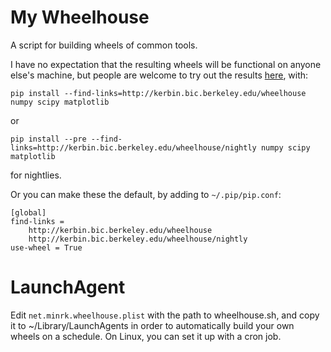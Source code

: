 # My Wheelhouse

A script for building wheels of common tools.

I have no expectation that the resulting wheels will be functional on anyone else's machine,
but people are welcome to try out the results [here](http://kerbin.bic.berkeley.edu/wheelhouse),
with:

    pip install --find-links=http://kerbin.bic.berkeley.edu/wheelhouse numpy scipy matplotlib

or

    pip install --pre --find-links=http://kerbin.bic.berkeley.edu/wheelhouse/nightly numpy scipy matplotlib

for nightlies.

Or you can make these the default, by adding to `~/.pip/pip.conf`:

    [global]
    find-links =
        http://kerbin.bic.berkeley.edu/wheelhouse
        http://kerbin.bic.berkeley.edu/wheelhouse/nightly
    use-wheel = True


# LaunchAgent

Edit `net.minrk.wheelhouse.plist` with the path to wheelhouse.sh,
and copy it to ~/Library/LaunchAgents in order to automatically build your own wheels
on a schedule. On Linux, you can set it up with a cron job.


